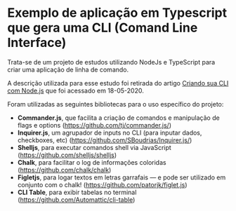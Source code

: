 # Exemplo de aplicação em Typescript que gera uma CLI (Comand Line Interface) 

Trata-se de um projeto de estudos utilizando NodeJs e TypeScript para criar uma aplicação de linha de comando.

A descrição utilizada para esse estudo foi retirada do artigo [Criando sua CLI com Node.js](https://medium.com/henriquekuwai/criando-sua-cli-com-node-js-d6dee7d03110) que foi acessado em 18-05-2020.

Foram utilizadas as seguintes bibliotecas para o uso específico do projeto:

* **Commander.js**, que facilita a criação de comandos e manipulação de flags e options (https://github.com/tj/commander.js/)
* **Inquirer.js**, um agrupador de inputs no CLI (para inputar dados, checkboxes, etc) (https://github.com/SBoudrias/Inquirer.js/)
* **Shelljs**, para executar comandos shell via JavaScript (https://github.com/shelljs/shelljs)
* **Chalk**, para facilitar o log de informações coloridas (https://github.com/chalk/chalk)
* **Figletjs**, para logar textos em letras garrafais — e pode ser utilizado em conjunto com o chalk! (https://github.com/patorjk/figlet.js)
* **CLI Table**, para exibir tabelas no terminal (https://github.com/Automattic/cli-table)